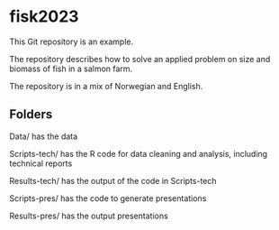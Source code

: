 # fisk2023

This Git repository is an example. 

The repository describes how to solve an applied problem on size and biomass of fish in a salmon farm.

The repository is in a mix of Norwegian and English.


## Folders

Data/ has the data

Scripts-tech/ has the R code for data cleaning and analysis, including technical reports

Results-tech/ has the output of the code in Scripts-tech

Scripts-pres/ has the code to generate presentations

Results-pres/ has the output presentations


